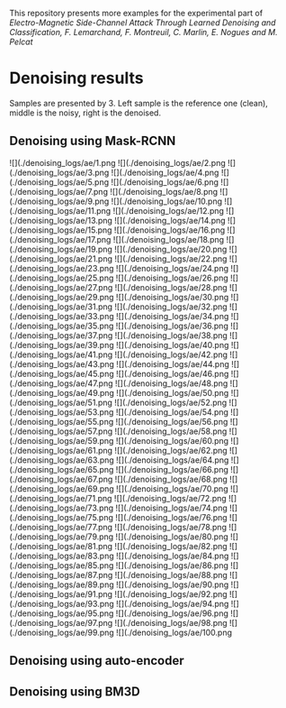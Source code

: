 This repository presents more examples for the experimental part of _Electro-Magnetic Side-Channel Attack Through Learned Denoising and Classification, F. Lemarchand, F. Montreuil, C. Marlin, E. Nogues and M. Pelcat_

# Denoising results
Samples are presented by 3. Left sample is the reference one (clean), middle is the noisy, right is the denoised. 

## Denoising using Mask-RCNN

![](./denoising_logs/ae/1.png
![](./denoising_logs/ae/2.png
![](./denoising_logs/ae/3.png
![](./denoising_logs/ae/4.png
![](./denoising_logs/ae/5.png
![](./denoising_logs/ae/6.png
![](./denoising_logs/ae/7.png
![](./denoising_logs/ae/8.png
![](./denoising_logs/ae/9.png
![](./denoising_logs/ae/10.png
![](./denoising_logs/ae/11.png
![](./denoising_logs/ae/12.png
![](./denoising_logs/ae/13.png
![](./denoising_logs/ae/14.png
![](./denoising_logs/ae/15.png
![](./denoising_logs/ae/16.png
![](./denoising_logs/ae/17.png
![](./denoising_logs/ae/18.png
![](./denoising_logs/ae/19.png
![](./denoising_logs/ae/20.png
![](./denoising_logs/ae/21.png
![](./denoising_logs/ae/22.png
![](./denoising_logs/ae/23.png
![](./denoising_logs/ae/24.png
![](./denoising_logs/ae/25.png
![](./denoising_logs/ae/26.png
![](./denoising_logs/ae/27.png
![](./denoising_logs/ae/28.png
![](./denoising_logs/ae/29.png
![](./denoising_logs/ae/30.png
![](./denoising_logs/ae/31.png
![](./denoising_logs/ae/32.png
![](./denoising_logs/ae/33.png
![](./denoising_logs/ae/34.png
![](./denoising_logs/ae/35.png
![](./denoising_logs/ae/36.png
![](./denoising_logs/ae/37.png
![](./denoising_logs/ae/38.png
![](./denoising_logs/ae/39.png
![](./denoising_logs/ae/40.png
![](./denoising_logs/ae/41.png
![](./denoising_logs/ae/42.png
![](./denoising_logs/ae/43.png
![](./denoising_logs/ae/44.png
![](./denoising_logs/ae/45.png
![](./denoising_logs/ae/46.png
![](./denoising_logs/ae/47.png
![](./denoising_logs/ae/48.png
![](./denoising_logs/ae/49.png
![](./denoising_logs/ae/50.png
![](./denoising_logs/ae/51.png
![](./denoising_logs/ae/52.png
![](./denoising_logs/ae/53.png
![](./denoising_logs/ae/54.png
![](./denoising_logs/ae/55.png
![](./denoising_logs/ae/56.png
![](./denoising_logs/ae/57.png
![](./denoising_logs/ae/58.png
![](./denoising_logs/ae/59.png
![](./denoising_logs/ae/60.png
![](./denoising_logs/ae/61.png
![](./denoising_logs/ae/62.png
![](./denoising_logs/ae/63.png
![](./denoising_logs/ae/64.png
![](./denoising_logs/ae/65.png
![](./denoising_logs/ae/66.png
![](./denoising_logs/ae/67.png
![](./denoising_logs/ae/68.png
![](./denoising_logs/ae/69.png
![](./denoising_logs/ae/70.png
![](./denoising_logs/ae/71.png
![](./denoising_logs/ae/72.png
![](./denoising_logs/ae/73.png
![](./denoising_logs/ae/74.png
![](./denoising_logs/ae/75.png
![](./denoising_logs/ae/76.png
![](./denoising_logs/ae/77.png
![](./denoising_logs/ae/78.png
![](./denoising_logs/ae/79.png
![](./denoising_logs/ae/80.png
![](./denoising_logs/ae/81.png
![](./denoising_logs/ae/82.png
![](./denoising_logs/ae/83.png
![](./denoising_logs/ae/84.png
![](./denoising_logs/ae/85.png
![](./denoising_logs/ae/86.png
![](./denoising_logs/ae/87.png
![](./denoising_logs/ae/88.png
![](./denoising_logs/ae/89.png
![](./denoising_logs/ae/90.png
![](./denoising_logs/ae/91.png
![](./denoising_logs/ae/92.png
![](./denoising_logs/ae/93.png
![](./denoising_logs/ae/94.png
![](./denoising_logs/ae/95.png
![](./denoising_logs/ae/96.png
![](./denoising_logs/ae/97.png
![](./denoising_logs/ae/98.png
![](./denoising_logs/ae/99.png
![](./denoising_logs/ae/100.png

## Denoising using auto-encoder

## Denoising using BM3D
